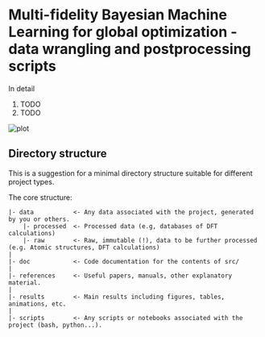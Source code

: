 # Multi-fidelity Bayesian Machine Learning for global optimization - data wrangling and postprocessing scripts

In detail
1. TODO
2. TODO

![plot](./results/figs/pes.png)
## Directory structure
This is a suggestion for a minimal directory structure suitable for different project types.

The core structure:
```text
|- data           <- Any data associated with the project, generated by you or others.
    |- processed  <- Processed data (e.g, databases of DFT calculations) 
    |- raw        <- Raw, immutable (!), data to be further processed (e.g. Atomic structures, DFT calculations)
|
|- doc            <- Code documentation for the contents of src/
|
|- references     <- Useful papers, manuals, other explanatory material.
|
|- results        <- Main results including figures, tables, animations, etc.
|
|- scripts        <- Any scripts or notebooks associated with the project (bash, python...).
```
